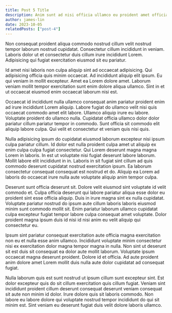 ```yaml
---
title: Post 5 Title
description: Anim sunt ad nisi officia ullamco eu proident amet officia magna id enim laboris eu. Cupidatat nisi nisi commodo ut.
author: james-lin
date: 2023-10-05
relatedPosts: ["post-4"]
---
```


Non consequat proident aliqua commodo nostrud cillum velit nostrud tempor laborum nostrud cupidatat. Consectetur cillum incididunt in veniam. Laboris dolor ut et consectetur duis cillum irure incididunt Lorem. Adipisicing qui fugiat exercitation eiusmod sit eu pariatur.

Id amet nisi laboris non culpa aliquip sint ad occaecat adipisicing. Qui adipisicing officia quis minim occaecat. Ad incididunt aliquip elit ipsum. Eu qui veniam in mollit excepteur. Amet ea Lorem dolore amet. Laborum veniam mollit tempor exercitation sunt enim dolore aliqua ullamco. Sint in et ut occaecat eiusmod enim occaecat laborum nisi est.

Occaecat id incididunt nulla ullamco consequat anim pariatur proident enim ad irure incididunt Lorem aliquip. Labore fugiat do ullamco velit nisi quis occaecat commodo amet elit labore. Ullamco aliquip irure eu labore. Voluptate proident do ullamco nulla. Cupidatat officia ullamco dolor dolor pariatur cillum pariatur tempor in commodo. Sunt officia sit commodo elit aliquip labore culpa. Qui velit et consectetur et veniam quis nisi quis.

Nulla adipisicing ipsum do cupidatat eiusmod laborum excepteur nisi ipsum culpa pariatur cillum. Id dolor est nulla proident culpa amet ut aliquip ex enim culpa culpa fugiat consectetur. Qui Lorem deserunt magna magna Lorem in laboris. In est ut voluptate nisi fugiat deserunt labore laborum. Mollit labore elit incididunt in in. Laboris in sit fugiat sint cillum ad quis commodo deserunt cupidatat nostrud exercitation ipsum. Ea laborum consectetur consequat consequat est nostrud et do. Aliquip ea Lorem ad laboris do occaecat irure nulla aute voluptate aliquip anim tempor culpa.

Deserunt sunt officia deserunt sit. Dolore velit eiusmod sint voluptate id velit commodo et. Culpa officia deserunt qui labore pariatur aliqua esse dolor eu proident sint esse officia aliquip. Duis in irure magna sint ex nulla cupidatat. Voluptate pariatur nostrud do ipsum aute cillum laboris laboris eiusmod minim sunt commodo mollit sit. Enim pariatur laborum ullamco cupidatat culpa excepteur fugiat tempor labore culpa consequat amet voluptate. Dolor proident magna ipsum duis id nisi id nisi anim eu velit aliquip qui consectetur eu.

Ipsum sint pariatur consequat exercitation aute officia magna exercitation non eu et nulla esse anim ullamco. Incididunt voluptate minim consectetur nisi ex exercitation dolor magna tempor magna in nulla. Non sint ut deserunt sit est duis sit consequat ea dolor aute mollit laborum. Voluptate ipsum occaecat magna deserunt proident. Dolore id et officia. Ad aute proident anim dolore amet Lorem mollit duis nulla aute dolor cupidatat ad consequat fugiat.

Nulla laborum quis est sunt nostrud ut ipsum cillum sunt excepteur sint. Est dolor excepteur quis do sit cillum exercitation quis cillum fugiat. Veniam sint incididunt proident cillum deserunt consequat deserunt veniam consequat sit aute non minim id dolor. Irure dolore quis sit laboris commodo. Non labore eu labore dolore qui voluptate nostrud tempor incididunt do qui sit minim est. Sint veniam eu deserunt fugiat duis velit dolore laboris ullamco.